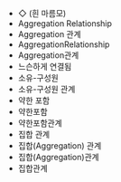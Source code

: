 ﻿- ◇ (흰 마름모)
- Aggregation Relationship
- Aggregation 관계
- AggregationRelationship
- Aggregation관계
- 느슨하게 연결됨
- 소유-구성원
- 소유-구성원 관계
- 약한 포함
- 약한포함
- 약한포함관계
- 집합 관계
- 집합(Aggregation) 관계
- 집합(Aggregation)관계
- 집합관계
